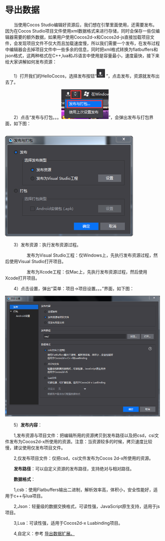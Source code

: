 # 导出数据

&emsp;&emsp;当使用Cocos Studio编辑好资源后，我们想在引擎里面使用，还需要发布。因为在Cocos Studio项目文件使用xml数据格式来进行存储，同时会保存一些仅编辑器需要的额外数据，如果用户使用Cocos2d-x和Cocos2d-js直接加载项目文件，会发现项目文件不仅大而且加载速度慢，所以我们需要一个发布，在发布过程中编辑器会去掉项目文件中一些多余的信息，同时把xml格式转换为flatbuffers和json格式，这两种格式在C++,lua和JS语言中使用是容量最小，速度最快，接下来给大家讲解如何发布资源：

&emsp;&emsp;1）打开我们的HelloCocos，选择发布按钮“![image](res/image0001.png) ”，点击发布，资源就发布出去了。

&emsp;&emsp;2）点击“发布与打包。。。![image](res/image0002.png)”，会弹出发布与打包界面，如下图：

&emsp;&emsp;&emsp;&emsp;&emsp;&emsp;&emsp;&emsp;![image](res/image0003.png)

&emsp;&emsp;3）发布资源：执行发布资源过程。

&emsp;&emsp;&emsp;&emsp;&emsp;发布为Visual Studio工程：仅Windows上，先执行发布资源过程，然后使用Visual Studio打开项目。

&emsp;&emsp;&emsp;&emsp;&emsp;发布为Xcode工程：仅Mac上，先执行发布资源过程，然后使用Xcode打开项目。

&emsp;&emsp;4）点击设置，弹出“菜单：项目->项目设置。。。”界面，如下图：

![image](res/image0004.png)
 
&emsp;&emsp;5）**发布内容**：

&emsp;&emsp;1,发布资源与项目文件：把编辑所用的资源拷贝到发布路径以及把csd，csi文件发布为Cocos2d-x所使用的资源。注意：当资源较多的时候，拷贝速度比较慢，建议使用仅发布项目文件。

&emsp;&emsp;2,仅发布项目文件：仅把csd，csi文件发布为Cocos 2d-x所使用的资源。

&emsp;&emsp;**发布路径**：可以自定义资源的发布路径，支持绝对与相对路径。

&emsp;&emsp;**数据格式**：

&emsp;&emsp;1,csb：使用Flatbuffers输出二进制，解析效率高，体积小，安全性能好，适用于c++与lua项目。

&emsp;&emsp;2,Json：轻量级的数据交换格式，可读性强，JavaScript原生支持，适用于js项目。

&emsp;&emsp;3,Lua：可读性强，适用于Cocos2d-x Luabinding项目。

&emsp;&emsp;4,自定义：参考 [导出数据扩展。](../../chapter3/Extend/CustomExport/zh.html)






